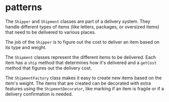 # patterns

The `Shipper` and `Shipment` classes are part of a delivery system. They handle different types of items (like letters, packages, or oversized items) that need to be delivered to various places.

The job of the `Shipper` is to figure out the cost to deliver an item based on its type and weight.

The `Shipment` classes represent the different items to be delivered. Each item has a `ship` method that determines how it's delivered and a `getCost` method that figures out the delivery cost.

The `ShipmentFactory` class makes it easy to create new items based on the item's weight. The items that are created can be decorated with extra features using the `ShipmentDecorator`, like marking if an item is fragile or if a delivery confirmation is needed.
